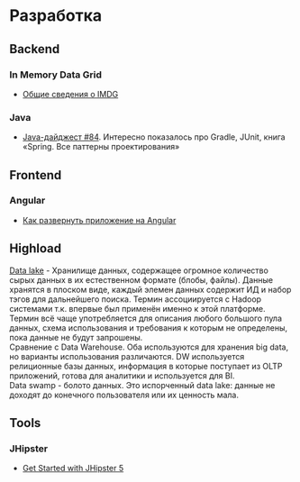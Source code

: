 # Разработка

## Backend

### In Memory Data Grid
* [Общие сведения о IMDG](https://habr.com/ru/post/126580/)

### Java
* [Java-дайджест #84](https://jug.ru/2019/02/digest-week-84/). Интересно показалось про Gradle, JUnit,  книга «Spring. Все паттерны проектирования»

## Frontend

### Angular
* [Как развернуть приложение на Angular](http://learn.javascript.ru/screencast/angular#intro-starting-video)

## Highload

[Data lake](https://searchaws.techtarget.com/definition/data-lake) - Хранилище данных, содержащее огромное количество сырых данных в их естественном формате (блобы, файлы). Данные хранятся в плоском виде, каждый элемен данных содержит ИД и набор тэгов для дальнейшего поиска. Термин ассоциируется с Hadoop системами т.к. впервые был применён именно к этой платформе. Термин всё чаще употребляется для описания любого большого пула данных, схема использования и требования к которым не определены, пока данные не будут запрошены.  
Сравнение с Data Warehouse. Оба используются для хранения big data, но варианты использования различаются. DW используется релиционные базы данных, информация в которые поступает из OLTP приложений, готова для аналитики и используется для BI.  
Data swamp - болото данных. Это испорченный data lake: данные не доходят до конечного пользователя или их ценность мала.  

## Tools

### JHipster
* [Get Started with JHipster 5](https://www.youtube.com/watch?v=-VQ_SVkaXbs)
